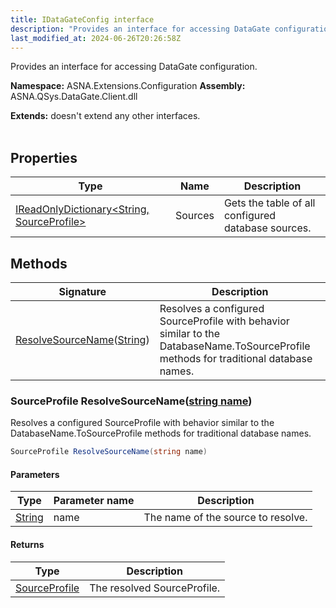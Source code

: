 ```yaml
---
title: IDataGateConfig interface
description: "Provides an interface for accessing DataGate configuration. "
last_modified_at: 2024-06-26T20:26:58Z
---
```


Provides an interface for accessing DataGate configuration.

**Namespace:** ASNA.Extensions.Configuration
**Assembly:** ASNA.QSys.DataGate.Client.dll

**Extends:** doesn't extend any other interfaces.
<br>
<br>

## Properties

| Type | Name | Description
| --- | --- | --- 
| [IReadOnlyDictionary\<String, SourceProfile\>](https://learn.microsoft.com/en-us/dotnet/api/system.collections.generic.ireadonlydictionary-2?view=net-8.0) | Sources | Gets the table of all configured database sources. |

## Methods

| Signature | Description |
| --- | --- |
| [ResolveSourceName](#sourceprofile-resolvesourcenamestring-name)([String](https://docs.microsoft.com/en-us/dotnet/api/system.string)) | Resolves a configured SourceProfile with behavior similar to the DatabaseName.ToSourceProfile methods for traditional database names.

### SourceProfile ResolveSourceName([string name](https://learn.microsoft.com/en-us/dotnet/api/system.string?view=net-8.0))

Resolves a configured SourceProfile with behavior similar to the DatabaseName.ToSourceProfile methods for traditional database names.

```cs
SourceProfile ResolveSourceName(string name)
```

#### Parameters

| Type | Parameter name | Description
| --- | --- | ---
| [String](https://docs.microsoft.com/en-us/dotnet/api/system.string) | name | The name of the source to resolve.

#### Returns

| Type | Description
| --- | ---
| [SourceProfile](/reference/datagate/datagate-providers/source-profile.html) | The resolved SourceProfile.
